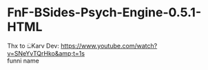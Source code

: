 # FnF-BSides-Psych-Engine-0.5.1-HTML
Thx to ඞKarv Dev: https://www.youtube.com/watch?v=SNeYvTQrHko&amp;t=1s <br>
funni name

